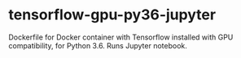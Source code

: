 # tensorflow-gpu-py36-jupyter
Dockerfile for Docker container with Tensorflow installed with GPU compatibility, for Python 3.6. Runs Jupyter notebook.
